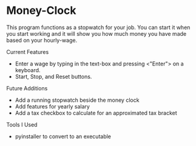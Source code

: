 # Money-Clock
This program functions as a stopwatch for your job. You can start it when you start working and it will show you how much money you have made based on your hourly-wage.

Current Features
- Enter a wage by typing in the text-box and pressing <"Enter"> on a keyboard.
- Start, Stop, and Reset buttons.

Future Additions
- Add a running stopwatch beside the money clock
- Add features for yearly salary
- Add a tax checkbox to calculate for an approximated tax bracket

Tools I Used
- pyinstaller to convert to an executable
